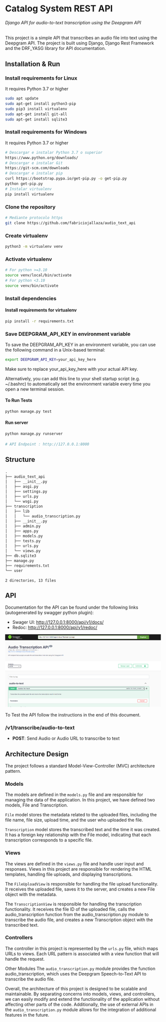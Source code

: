 # Catalog System REST API

###### Django API for audio-to-text transcription using the Deepgram API

This project is a simple API that transcribes an audio file into text using the Deepgram API. The project is built using Django, Django Rest Framework and the DRF_YASG library for API documentation.
## Installation & Run

### Install requirements for Linux
It requires Python 3.7 or higher

~~~bash
sudo apt update
sudo apt-get install python3-pip
sudo pip3 install virtualenv
sudo apt-get install git-all
sudo apt-get install sqlite3
~~~

### Install requirements for Windows
It requires Python 3.7 or higher

~~~bash
# Descargar e instalar Python 3.7 o superior
https://www.python.org/downloads/
# Descargar e instalar Git
https://git-scm.com/downloads
# Descargar e instalar pip
curl https://bootstrap.pypa.io/get-pip.py -o get-pip.py
python get-pip.py
# Instalar virtualenv
pip install virtualenv
~~~

### Clone the repository

~~~bash
# Mediante protocolo https
git clone https://github.com/fabriciojallaza/audio_text_api
~~~

### Create virtualenv

~~~bash
python3 -m virtualenv venv
~~~

### Activate virtualenv

~~~bash
# For python >=3.10
source venv/local/bin/activate
# For python <3.10
source venv/bin/activate
~~~

### Install dependencies


#### Install requirements for virtualenv

~~~bash
pip install -r requirements.txt
~~~

### Save DEEPGRAM_API_KEY in environment variable
To save the DEEPGRAM_API_KEY in an environment variable, you can use the following command in a Unix-based terminal:

~~~bash 
export DEEPGRAM_API_KEY=your_api_key_here
~~~
Make sure to replace your_api_key_here with your actual API key.

Alternatively, you can add this line to your shell startup script (e.g. ~/.bashrc) to automatically set the environment variable every time you open a new terminal session.


#### To Run Tests

~~~bash
python manage.py test
~~~

#### Run server

~~~bash
python manage.py runserver

# API Endpoint : http://127.0.0.1:8000
~~~

## Structure

```
.
├── audio_text_api
│   ├── __init__.py
│   ├── asgi.py
│   ├── settings.py
│   ├── urls.py
│   └── wsgi.py
├── transcription
│   ├── lib
│   │   └── audio_transcription.py
│   ├── __init__.py
│   ├── admin.py
│   ├── apps.py
│   ├── models.py
│   ├── tests.py
│   ├── urls.py
│   └── views.py
├── db.sqlite3
├── manage.py
├── requirements.txt
└── user

2 directories, 13 files
```

## API
Documentation for the API can be found under the following links (autogenerated by swagger python plugin):
* Swager UI: http://127.0.0.1:8000/api/v1/docs/
* Redoc: http://127.0.0.1:8000/api/v1/redoc/

![Swagger](https://github.com/fabriciojallaza/audio_text_api/blob/3849394e743ea9bb02ba134586e7a05e717566c3/transcription/utils/swagger.png)  

To Test the API follow the instructions in the end of this document.

### /v1/transcribe/audio-to-text
* **POST**: Send Audio or Audio URL to transcribe to text

## Architecture Design
The project follows a standard Model-View-Controller (MVC) architecture pattern.

### Models
The models are defined in the `models.py` file and are responsible for managing the data of the application. In this project, we have defined two models, File and Transcription.

`File` model stores the metadata related to the uploaded files, including the file name, file size, upload time, and the user who uploaded the file.

`Transcription` model stores the transcribed text and the time it was created. It has a foreign key relationship with the File model, indicating that each transcription corresponds to a specific file.

### Views
The views are defined in the `views.py` file and handle user input and responses. Views in this project are responsible for rendering the HTML templates, handling file uploads, and displaying transcriptions.

The `FileUploadView` is responsible for handling the file upload functionality. It receives the uploaded file, saves it to the server, and creates a new File object with the metadata.

The `TranscriptionView` is responsible for handling the transcription functionality. It receives the file ID of the uploaded file, calls the audio_transcription function from the audio_transcription.py module to transcribe the audio file, and creates a new Transcription object with the transcribed text.

### Controllers
The controller in this project is represented by the `urls.py` file, which maps URLs to views. Each URL pattern is associated with a view function that will handle the request.

Other Modules
The `audio_transcription.py` module provides the function audio_transcription, which uses the Deepgram Speech-to-Text API to transcribe the audio file.

Overall, the architecture of this project is designed to be scalable and maintainable. By separating concerns into models, views, and controllers, we can easily modify and extend the functionality of the application without affecting other parts of the code. Additionally, the use of external APIs in the `audio_transcription.py` module allows for the integration of additional features in the future.